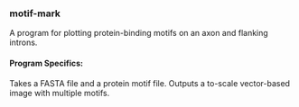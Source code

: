 ### motif-mark

A program for plotting protein-binding motifs on an axon and flanking introns.

#### Program Specifics:
Takes a FASTA file and a protein motif file.
Outputs a to-scale vector-based image with multiple motifs.
